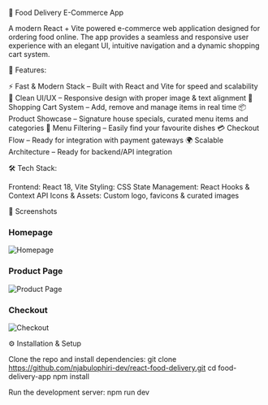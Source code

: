 🍴 Food Delivery E-Commerce App

A modern React + Vite powered e-commerce web application designed for ordering food online. The app provides a seamless and responsive user experience with an elegant UI, intuitive navigation and a dynamic shopping cart system.

🚀 Features:

⚡ Fast & Modern Stack – Built with React and Vite for speed and scalability
🎨 Clean UI/UX – Responsive design with proper image & text alignment
🛒 Shopping Cart System – Add, remove and manage items in real time
📦 Product Showcase – Signature house specials, curated menu items and categories
🔎 Menu Filtering – Easily find your favourite dishes
💳 Checkout Flow – Ready for integration with payment gateways
🌍 Scalable Architecture – Ready for backend/API integration

🛠️ Tech Stack:

Frontend: React 18, Vite
Styling: CSS
State Management: React Hooks & Context API
Icons & Assets: Custom logo, favicons & curated images

📸 Screenshots

### Homepage

![Homepage](./public/Screenshots/homepage.png)

### Product Page

![Product Page](./public/Screenshots/product-page.png)

### Checkout

![Checkout](./public/Screenshots/checkout.png)

⚙️ Installation & Setup

Clone the repo and install dependencies:
git clone https://github.com/njabulophiri-dev/react-food-delivery.git
cd food-delivery-app
npm install

Run the development server:
npm run dev
